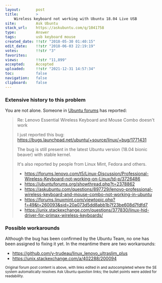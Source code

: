 ```yaml
---
layout:       post
title:        >
    Wireless keyboard not working with Ubuntu 18.04 Live USB
site:         Ask Ubuntu
stack_url:    https://askubuntu.com/q/1041758
type:         Answer
tags:         usb keyboard mouse
created_date: !!str "2018-05-30 01:40:15"
edit_date:    !!str "2018-06-03 22:19:19"
votes:        !!str "3"
favorites:    
views:        !!str "11,899"
accepted:     Accepted
uploaded:     !!str "2021-12-31 14:57:34"
toc:          false
navigation:   false
clipboard:    false
---
```


### Extensive history to this problem

You are not alone. Someone in [Ubuntu forums][1] has reported:

> Re: Lenovo Essential Wireless Keyboard and Mouse Combo doesn't work  
>   
> I just reported this bug:  
> https://bugs.launchpad.net/ubuntu/+source/linux/+bug/1771431  
>   
> The bug is still present in the latest Ubuntu version (18.04 bionic beaver) with stable kernel.  
>   
> It's also reported by people from Linux Mint, Fedora and others.  
>   
> - https://forums.lenovo.com/t5/Linux-Discussion/Professional-Wireless-Keyboard-not-working-on-Linux/td-p/3726486  
> - https://ubuntuforums.org/showthread.php?t=2378862   
> - https://askubuntu.com/questions/897729/lenovo-professional-wireless-keyboard-and-mouse-combo-not-working-in-ubuntu  
> - https://forums.linuxmint.com/viewtopic.php?f=49&t=260093&sid=20a073d5dd8abb1b7f23be608d7fdfd7  
> - https://unix.stackexchange.com/questions/377830/linux-hid-driver-for-primax-wireless-keyboards/  

### Possible workarounds

Although the bug has been confirmed by the Ubuntu Team, no one has been assigned to fixing it yet. In the meantime there are two workarounds:

- https://github.com/y-trudeau/linux_lenovo_ultraslim_plus
- https://unix.stackexchange.com/a/402288/200094


<sub>Original forum post content is above, with links edited in and autocompleted where the SE system automatically resolves Ask Ubuntu question links; the bullet points were added for readability.</sub>

  [1]: https://ubuntuforums.org/showthread.php?t=2378862

